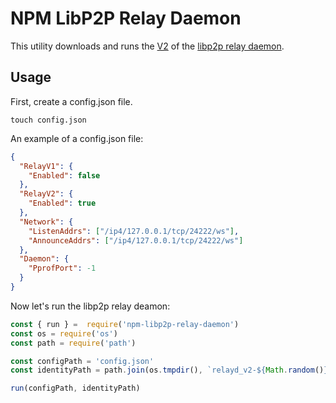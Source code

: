 # NPM LibP2P Relay Daemon

This utility downloads and runs the [V2](https://github.com/libp2p/specs/blob/master/relay/circuit-v2.md) of the [libp2p relay daemon](https://github.com/libp2p/go-libp2p-relay-daemon).

## Usage

First, create a config.json file.  

```shell
touch config.json
```

An example of a config.json file:

```json
{
  "RelayV1": {
    "Enabled": false
  },
  "RelayV2": {
    "Enabled": true
  },
  "Network": {
    "ListenAddrs": ["/ip4/127.0.0.1/tcp/24222/ws"],
    "AnnounceAddrs": ["/ip4/127.0.0.1/tcp/24222/ws"]
  },
  "Daemon": {
    "PprofPort": -1
  }
}
```

Now let's run the libp2p relay deamon:

```js
const { run } =  require('npm-libp2p-relay-daemon')
const os = require('os')
const path = require('path')

const configPath = 'config.json'
const identityPath = path.join(os.tmpdir(), `relayd_v2-${Math.random()}.identity`)

run(configPath, identityPath)
```